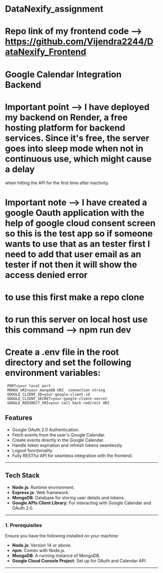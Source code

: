# DataNexify_assignment

# Repo link of my frontend code  --> https://github.com/Vijendra2244/DataNexify_Frontend

# **Google Calendar Integration Backend**

# Important point --> I have deployed my backend on Render, a free hosting platform for backend services. Since it's free, the server goes into sleep mode when not in continuous use, which might cause a delay 
when hitting the API for the first time after inactivity.

# Important note --> I have created a google Oauth application with the help of google cloud consent screen so this is the test app so if someone wants to use that as an tester first I need to add that user email as an tester if not then it will show the access denied error 


# to use this first make a repo clone 

# to run this server on local host use this command  --> npm run dev

# Create a .env file in the root directory and set the following environment variables:
     PORT=your local port  
     MONGO_URI=your mangoDB URI  connection string  
     GOOGLE_CLIENT_ID=your-google-client-id
     GOOGLE_CLIENT_SECRET=your-google-client-secret
     GOOGLE_REDIRECT_URI=your call back redirect URI


## **Features**

- Google OAuth 2.0 Authentication.
- Fetch events from the user's Google Calendar.
- Create events directly in the Google Calendar.
- Handle token expiration and refresh tokens seamlessly.
- Logout functionality.
- Fully RESTful API for seamless integration with the frontend.

---

## **Tech Stack**

- **Node.js**: Runtime environment.
- **Express.js**: Web framework.
- **MongoDB**: Database for storing user details and tokens.
- **Google APIs Client Library**: For interacting with Google Calendar and OAuth 2.0.

---

### **1. Prerequisites**

Ensure you have the following installed on your machine:

- **Node.js**: Version 14 or above.
- **npm**: Comes with Node.js.
- **MongoDB**: A running instance of MongoDB.
- **Google Cloud Console Project**: Set up for OAuth and Calendar API.

---
